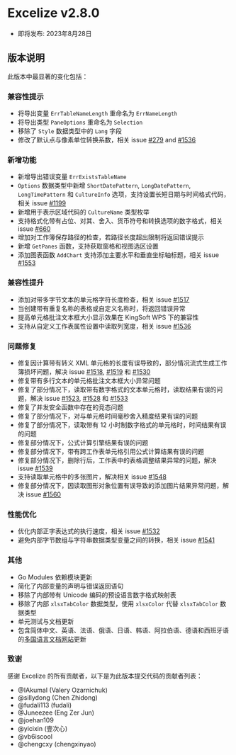 # Excelize v2.8.0

* 即将发布: 2023年8月28日

## 版本说明

此版本中最显著的变化包括：

### 兼容性提示

* 将导出变量 `ErrTableNameLength` 重命名为 `ErrNameLength`
* 将导出类型 `PaneOptions` 重命名为 `Selection`
* 移除了 `Style` 数据类型中的 `Lang` 字段
* 修改了默认点与像素单位转换系数，相关 issue [#279](https://github.com/xuri/excelize/issues/279) and [#1536](https://github.com/xuri/excelize/issues/1536)

### 新增功能

* 新增导出错误变量 `ErrExistsTableName`
* `Options` 数据类型中新增 `ShortDatePattern`, `LongDatePattern`, `LongTimePattern` 和 `CultureInfo` 选项，支持设置长短日期与时间格式代码，相关 issue [#1199](https://github.com/xuri/excelize/issues/1199)
* 新增用于表示区域代码的 `CultureName` 类型枚举
* 支持格式化带有占位、对其、舍入、货币符号和转换选项的数字格式，相关 issue [#660](https://github.com/xuri/excelize/issues/660)
* 增加对工作簿保存路径的检查，若路径长度超出限制将返回错误提示
* 新增 `GetPanes` 函数，支持获取窗格和视图选区设置
* 添加图表函数 `AddChart` 支持添加主要水平和垂直坐标轴标题，相关 issue [#1553](https://github.com/xuri/excelize/issues/1553)

### 兼容性提升

* 添加对带多字节文本的单元格字符长度检查，相关 issue [#1517](https://github.com/xuri/excelize/issues/1517)
* 当创建带有重复名称的表格或自定义名称时，将返回错误异常
* 提高单元格批注文本框大小显示效果在 KingSoft WPS 下的兼容性
* 支持从自定义工作表属性设置中读取列宽度，相关 issue [#1536](https://github.com/xuri/excelize/issues/1536)

### 问题修复

* 修复因计算带有转义 XML 单元格的长度有误导致的，部分情况流式生成工作簿损坏问题，解决 issue [#1518](https://github.com/xuri/excelize/issues/1518), [#1519](https://github.com/xuri/excelize/issues/1519) 和 [#1530](https://github.com/xuri/excelize/issues/1530)
* 修复带有多行文本的单元格批注文本框大小异常问题
* 修复了部分情况下，读取带有数字格式的文本单元格时，读取结果有误的问题，解决 issue [#1523](https://github.com/xuri/excelize/issues/1523), [#1528](https://github.com/xuri/excelize/issues/1528) 和 [#1533](https://github.com/xuri/excelize/issues/1533)
* 修复了并发安全函数中存在的竞态问题
* 修复了部分情况下，对与单元格时间毫秒舍入精度结果有误的问题
* 修复了部分情况下，读取带有 12 小时制数字格式的单元格时，时间结果有误的问题
* 修复部分情况下，公式计算引擎结果有误的问题
* 修复部分情况下，带有跨工作表单元格引用公式计算结果有误的问题
* 修复部分情况下，删除行后，工作表中的表格调整结果异常的问题，解决 issue [#1539](https://github.com/xuri/excelize/issues/1539)
* 支持读取单元格中的多张图片，解决相关 issue [#1548](https://github.com/xuri/excelize/issues/1548)
* 修复部分情况下，因读取图形对象位置有误导致的添加图片结果异常问题，解决 issue [#1560](https://github.com/xuri/excelize/issues/1560)

### 性能优化

* 优化内部正字表达式的执行速度，相关 issue [#1532](https://github.com/xuri/excelize/issues/1532)
* 避免内部字节数组与字符串数据类型变量之间的转换，相关 issue [#1541](https://github.com/xuri/excelize/issues/1541)

### 其他

* Go Modules 依赖模块更新
* 简化了内部变量的声明与错误返回语句
* 移除了内部带有 Unicode 编码的预设语言数字格式映射表
* 移除了内部 `xlsxTabColor` 数据类型，使用 `xlsxColor` 代替 `xlsxTabColor` 数据类型
* 单元测试与文档更新
* 包含简体中文、英语、法语、俄语、日语、韩语、阿拉伯语、德语和西班牙语的[多国语言文档网站](https://xuri.me/excelize)更新

### 致谢

感谢 Excelize 的所有贡献者，以下是为此版本提交代码的贡献者列表：

* @IAkumaI (Valery Ozarnichuk)
* @sillydong (Chen Zhidong)
* @fudali113 (fudali)
* @Juneezee (Eng Zer Jun)
* @joehan109
* @yicixin (壹次心)
* @vb6iscool
* @chengcxy (chengxinyao)
